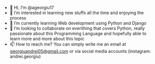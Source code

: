 - 👋 Hi, I’m @ageorgiu17
- 👀 I’m interested in learning new stuffs all the time and enjoying the process
- 🌱 I’m currently learning Web development using Python and Django
- 💞️ I’m looking to collaborate on everithing that covers Python, really passionate about this Programming Language and hopefully able to learn more and more about this topic
- 📫 How to reach me? You can simply write me an email at georgiuandrei05@gmail.com or via social media accounts (instagram: andrei.georgiu)

<!---
ageorgiu17/ageorgiu17 is a ✨ special ✨ repository because its `README.md` (this file) appears on your GitHub profile.
You can click the Preview link to take a look at your changes.
--->
